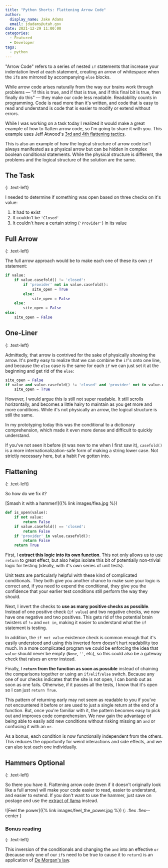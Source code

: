 ```yaml
---
title: "Python Shorts: Flattening Arrow Code"
author:
  display_name: Jake Adams
  email: jdadams@utah.gov
date: 2021-12-29 11:00:00
categories:
  - Featured
  - Developer
tags:
  - python
---
```


"Arrow Code" refers to a series of nested `if` statements that increase your indentation level at each statement, creating an arrow of whitespace when the `if`s are mirrored by accompanying `else` blocks. 

While arrow code arises naturally from the way our brains work through problems — "if this is true, and if that is true, and if this final bit is true, then finally do this" — they make our code less readable. Readability counts in programming. Code is read more than it's written, and code that is easy to read and understand is code that is easier to modify or extend without errors.

While I was working on a task today I realized it would make a great example of how to flatten arrow code, so I'm going to share it with you. This example uses Jeff Atwood's [3rd and 4th flattening tactics](https://blog.codinghorror.com/flattening-arrow-code/).

This is also an example of how the logical structure of arrow code isn't always manifested as a physical arrow but can be hidden in complex boolean conditional statements. While the physical structure is different, the problems and the logical structure of the solution are the same. 

## The Task
{: .text-left}

I needed to determine if something was open based on three checks on it's value:

1. It had to exist
1. It couldn't be `'Closed'`
1. It couldn't have a certain string (`'Provider'`) in its value

## Full Arrow
{: .text-left}

The full arrow approach would be to make each one of these its own `if` statement:

```python
if value:
    if value.casefold() != 'closed':
        if 'provider' not in value.casefold():
            site_open = True
        else:
            site_open = False
    else:
        site_open = False
else:
    site_open = False
```

## One-Liner
{: .text-left}

Admittedly, that arrow is contrived for the sake of physically showing the arrow. It's pretty easy to realize that we can combine the `if`'s onto one line, and because the `else` case is the same for each `if` we can just set it at the beginning and get rid of the `else`:

```python
site_open = False
if value and value.casefold() != 'closed' and 'provider' not in value.casefold():
    site_open = True
```

However, I would argue this is still not super readable. It still scrolls horizontally, and becomes a little hairy to maintain as you get more and more conditions. While it's not physically an arrow, the logical structure is still the same.

In my prototyping today this was the conditional to a dictionary comprehension, which made it even more dense and difficult to quickly understand.

If you've not seen it before (it was new to me when I first saw it), `casefold()` is a more internationalization-safe form of making a string lower case. Not strictly necessary here, but a habit I've gotten into.

## Flattening
{: .text-left}

So how do we fix it?

[Smash it with a hammer!]({% link images/flea.jpg %})

```python
def is_open(value):
    if not value:
        return False
    if value.casefold() == 'closed':
        return False
    if 'provider' in value.casefold():
        return False
    return True
```

First, I **extract this logic into its own function**. This not only allows us to use `return` to great effect, but also helps isolate this bit of potentially non-trivial logic for testing (ideally, with it's own series of unit tests).

Unit tests are particularly helpful with these kind of complicated conditionals. They both give you another chance to make sure your logic is correct and, if you need to expend the conditional, they give you the confidence that your earlier test conditions still perform the way they should.

Next, I invert the checks to **use as many positive checks as possible**. Instead of one positive check (`if value`) and two negative checks, we now have one negative and two positives. This gets rid of the potential brain twisters of `!=` and `not in`, making it easier to understand what the `if` statement is testing.

In addition, the `if not value` existence check is common enough that it's easily understood and using this inverted form doesn't hurt readability too much. In a more complicated program we could be enforcing the idea that `value` should never be empty (`None`, `''`, etc), so this could also be a gateway check that raises an error instead.

Finally, I **`return` from the function as soon as possible** instead of chaining the comparisons together or using an `if/elif/else` switch. Because any one of our checks indicates that the site is not open, I can bomb out as soon as one fails. Otherwise, if it passes all the tests, I know that it's open so I can just `return True`.

This pattern of returning early may not seem as readable to you if you've not encountered it before or are used to just a single return at the end of a function. But, once you're familiar with it, the pattern becomes easy to pick out and improves code comprehension. We now gain the advantage of being able to easily add new conditions without risking missing an `and` or confusing it with an `or`.

As a bonus, each condition is now functionally independent from the others. This reduces the opportunity for weird interactions and side effects, and we can also test each one individually.

## Hammers Optional
{: .text-left}

So there you have it. Flattening arrow code (even if it doesn't originally look like a full arrow) will make your code easier to read, easier to understand, and easier to extend. If you don't want to use the hammer, just save on postage and use the [extract of llama](https://www.imdb.com/title/tt0120917/) instead.

![Feel the power]({% link images/feel_the_power.jpg %})
{: .flex .flex--center }

### Bonus reading
{: .text-left}

This inversion of the conditionals and changing the `and` into an effective `or` (because only one of our `if`s need to be true to cause it to `return`) is an application of [De Morgan's law](https://en.wikipedia.org/wiki/De_Morgan%27s_laws).
